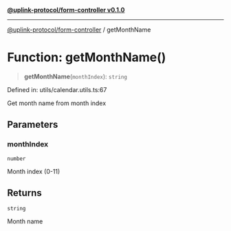 [**@uplink-protocol/form-controller v0.1.0**](../README.md)

***

[@uplink-protocol/form-controller](../globals.md) / getMonthName

# Function: getMonthName()

> **getMonthName**(`monthIndex`): `string`

Defined in: utils/calendar.utils.ts:67

Get month name from month index

## Parameters

### monthIndex

`number`

Month index (0-11)

## Returns

`string`

Month name
